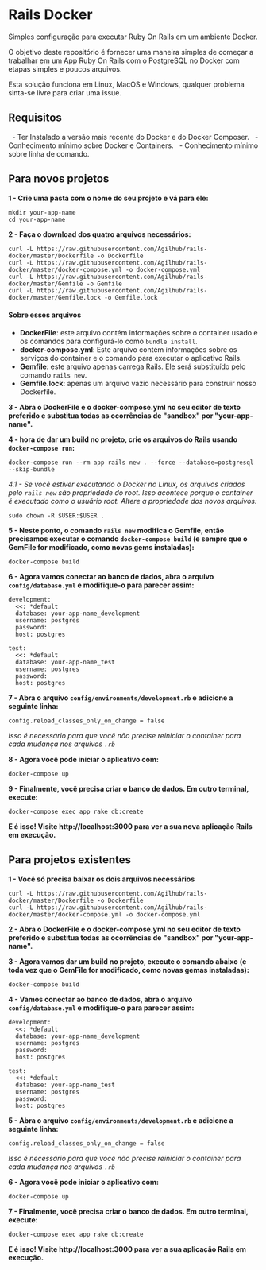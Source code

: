 # Rails Docker
Simples configuração para executar Ruby On Rails em um ambiente Docker.

O objetivo deste repositório é fornecer uma maneira simples de começar a trabalhar em um App Ruby On Rails com o PostgreSQL no Docker com etapas simples e poucos arquivos.

Esta solução funciona em Linux, MacOS e Windows, qualquer problema sinta-se livre para criar uma issue.

## Requisitos
  - Ter Instalado a versão mais recente do Docker e do Docker Composer.
  - Conhecimento mínimo sobre Docker e Containers.
  - Conhecimento mínimo sobre linha de comando.

## Para novos projetos
**1 - Crie uma pasta com o nome do seu projeto e vá para ele:**
```
mkdir your-app-name
cd your-app-name
```

**2 - Faça o download dos quatro arquivos necessários:**
```
curl -L https://raw.githubusercontent.com/Agilhub/rails-docker/master/Dockerfile -o Dockerfile
curl -L https://raw.githubusercontent.com/Agilhub/rails-docker/master/docker-compose.yml -o docker-compose.yml
curl -L https://raw.githubusercontent.com/Agilhub/rails-docker/master/Gemfile -o Gemfile
curl -L https://raw.githubusercontent.com/Agilhub/rails-docker/master/Gemfile.lock -o Gemfile.lock
```

#### Sobre esses arquivos
 - **DockerFile**: este arquivo contém informações sobre o container usado e os comandos para configurá-lo como ``bundle install``.
 - **docker-compose.yml**: Este arquivo contém informações sobre os serviços do container e o comando para executar o aplicativo Rails.
 - **Gemfile**: este arquivo apenas carrega Rails. Ele será substituído pelo comando ``rails new``.
 - **Gemfile.lock**: apenas um arquivo vazio necessário para construir nosso Dockerfile.

**3 - Abra o DockerFile e o docker-compose.yml no seu editor de texto preferido e substitua todas as ocorrências de "sandbox" por "your-app-name".**

**4 - hora de dar um build no projeto, crie os arquivos do Rails usando ``docker-compose run``:**
```
docker-compose run --rm app rails new . --force --database=postgresql --skip-bundle
```

*4.1 - Se você estiver executando o Docker no Linux, os arquivos criados pelo ``rails new`` são propriedade do root. Isso acontece porque o container é executado como o usuário root. Altere a propriedade dos novos arquivos:*
```
sudo chown -R $USER:$USER .
```

**5 - Neste ponto, o comando ``rails new`` modifica o Gemfile, então precisamos executar o comando ``docker-compose build`` (e sempre que o GemFile for modificado, como novas gems instaladas):**
```
docker-compose build
```

**6 - Agora vamos conectar ao banco de dados, abra o arquivo ``config/database.yml`` e modifique-o para parecer assim:**
```
development:
  <<: *default
  database: your-app-name_development
  username: postgres
  password:
  host: postgres

test:
  <<: *default
  database: your-app-name_test
  username: postgres
  password:
  host: postgres
```

**7 - Abra o arquivo ``config/environments/development.rb`` e adicione a seguinte linha:**
```
config.reload_classes_only_on_change = false
```
*Isso é necessário para que você não precise reiniciar o container para cada mudança nos arquivos ``.rb``*

**8 - Agora você pode iniciar o aplicativo com:**
```
docker-compose up
```

**9 - Finalmente, você precisa criar o banco de dados. Em outro terminal, execute:**
```
docker-compose exec app rake db:create
```

**E é isso! Visite http://localhost:3000 para ver a sua nova aplicação Rails em execução.**


## Para projetos existentes
**1 - Você só precisa baixar os dois arquivos necessários**
```
curl -L https://raw.githubusercontent.com/Agilhub/rails-docker/master/Dockerfile -o Dockerfile
curl -L https://raw.githubusercontent.com/Agilhub/rails-docker/master/docker-compose.yml -o docker-compose.yml
```

**2 - Abra o DockerFile e o docker-compose.yml no seu editor de texto preferido e substitua todas as ocorrências de "sandbox" por "your-app-name".**

**3 - Agora vamos dar um build no projeto, execute o comando abaixo (e toda vez que o GemFile for modificado, como novas gemas instaladas):**
```
docker-compose build
```

**4 - Vamos conectar ao banco de dados, abra o arquivo ``config/database.yml`` e modifique-o para parecer assim:**
```
development:
  <<: *default
  database: your-app-name_development
  username: postgres
  password:
  host: postgres

test:
  <<: *default
  database: your-app-name_test
  username: postgres
  password:
  host: postgres
```

**5 - Abra o arquivo ``config/environments/development.rb`` e adicione a seguinte linha:**
```
config.reload_classes_only_on_change = false
```
*Isso é necessário para que você não precise reiniciar o container para cada mudança nos arquivos ``.rb``*

**6 - Agora você pode iniciar o aplicativo com:**
```
docker-compose up
```

**7 - Finalmente, você precisa criar o banco de dados. Em outro terminal, execute:**
```
docker-compose exec app rake db:create
```

**E é isso! Visite http://localhost:3000 para ver a sua aplicação Rails em execução.**